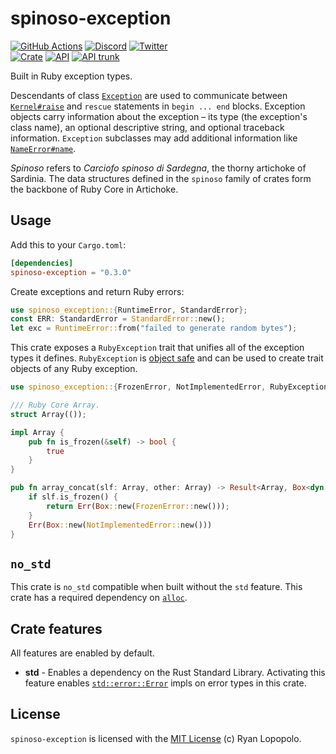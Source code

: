 # spinoso-exception

[![GitHub Actions](https://github.com/artichoke/artichoke/workflows/CI/badge.svg)](https://github.com/artichoke/artichoke/actions)
[![Discord](https://img.shields.io/discord/607683947496734760)](https://discord.gg/QCe2tp2)
[![Twitter](https://img.shields.io/twitter/follow/artichokeruby?label=Follow&style=social)](https://twitter.com/artichokeruby)
<br>
[![Crate](https://img.shields.io/crates/v/spinoso-exception.svg)](https://crates.io/crates/spinoso-exception)
[![API](https://docs.rs/spinoso-exception/badge.svg)](https://docs.rs/spinoso-exception)
[![API trunk](https://img.shields.io/badge/docs-trunk-blue.svg)](https://artichoke.github.io/artichoke/spinoso_exception/)

Built in Ruby exception types.

Descendants of class [`Exception`] are used to communicate between
[`Kernel#raise`] and `rescue` statements in `begin ... end` blocks. Exception
objects carry information about the exception – its type (the exception's class
name), an optional descriptive string, and optional traceback information.
`Exception` subclasses may add additional information like [`NameError#name`].

_Spinoso_ refers to _Carciofo spinoso di Sardegna_, the thorny artichoke of
Sardinia. The data structures defined in the `spinoso` family of crates form the
backbone of Ruby Core in Artichoke.

## Usage

Add this to your `Cargo.toml`:

```toml
[dependencies]
spinoso-exception = "0.3.0"
```

Create exceptions and return Ruby errors:

```rust
use spinoso_exception::{RuntimeError, StandardError};
const ERR: StandardError = StandardError::new();
let exc = RuntimeError::from("failed to generate random bytes");
```

This crate exposes a `RubyException` trait that unifies all of the exception
types it defines. `RubyException` is [object safe] and can be used to create
trait objects of any Ruby exception.

```rust
use spinoso_exception::{FrozenError, NotImplementedError, RubyException};

/// Ruby Core Array.
struct Array(());

impl Array {
    pub fn is_frozen(&self) -> bool {
        true
    }
}

pub fn array_concat(slf: Array, other: Array) -> Result<Array, Box<dyn RubyException>> {
    if slf.is_frozen() {
        return Err(Box::new(FrozenError::new()));
    }
    Err(Box::new(NotImplementedError::new()))
}
```

## `no_std`

This crate is `no_std` compatible when built without the `std` feature. This
crate has a required dependency on [`alloc`].

## Crate features

All features are enabled by default.

- **std** - Enables a dependency on the Rust Standard Library. Activating this
  feature enables [`std::error::Error`] impls on error types in this crate.

## License

`spinoso-exception` is licensed with the [MIT License](LICENSE) (c) Ryan
Lopopolo.

[`exception`]: https://ruby-doc.org/core-3.1.2/Exception.html
[`kernel#raise`]: https://ruby-doc.org/core-3.1.2/Kernel.html#method-i-raise
[`nameerror#name`]: https://ruby-doc.org/core-3.1.2/NameError.html#method-i-name
[object safe]:
  https://doc.rust-lang.org/book/ch17-02-trait-objects.html#object-safety-is-required-for-trait-objects
[`alloc`]: https://doc.rust-lang.org/alloc/
[`std::error::error`]: https://doc.rust-lang.org/std/error/trait.Error.html
